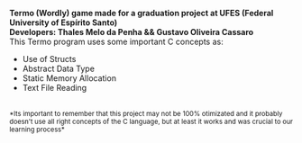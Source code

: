 **Termo (Wordly) game made for a graduation project at UFES (Federal University of Espírito Santo)**
<br />**Developers: Thales Melo da Penha && Gustavo Oliveira Cassaro**
<br />
This Termo program uses some important C concepts as:
- Use of Structs<br />
- Abstract Data Type<br />
- Static Memory Allocation<br />
- Text File Reading<br />
<br />
<sub>*Its important to remember that this project may not be 100% otimizated and it probably doesn't use all right concepts of the C language, but at least it works and was crucial to our learning process*<sub /> 
